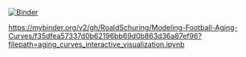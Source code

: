 [![Binder](https://mybinder.org/badge_logo.svg)](https://mybinder.org/v2/gh/RoaldSchuring/Modeling-Football-Aging-Curves/f35dfea57337d0b62196bb69d0b863d36a87ef96?filepath=aging_curves_interactive_visualization.ipynb)

https://mybinder.org/v2/gh/RoaldSchuring/Modeling-Football-Aging-Curves/f35dfea57337d0b62196bb69d0b863d36a87ef96?filepath=aging_curves_interactive_visualization.ipynb
